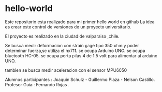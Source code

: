 # hello-world
Este repositorio esta realizado para mi primer hello world en github
La idea es crear este control de versiones de un proyecto universitario.

El proyecto es realizado en la ciudad de valparaiso ,chile.

Se busca medir deformacion con strain gage tipo 350 ohm y poder determinar fuerza,se utiliza el hx711.
se ocupa Arduino UNO.
se ocupa bluetooth  HC-05.
se ocupa porta pilas 4 de 1.5 volt para alimentar al arduino UNO.

tambien se busca medir aceleracion con el sensor MPU6050

Alumnos participantes :  Joaquin Schulz -  Guillermo Plaza -  Nelson Castillo.
Profesor Guia : Fernando Rojas .
